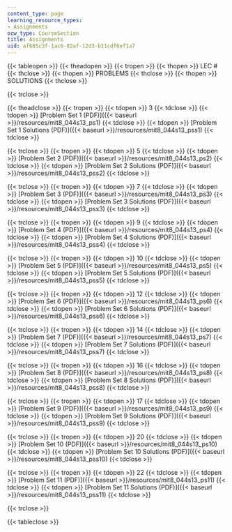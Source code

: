 ```yaml
---
content_type: page
learning_resource_types:
- Assignments
ocw_type: CourseSection
title: Assignments
uid: af685c3f-1ac6-82af-12d3-b11cdf6ef1a7
---
```


{{< tableopen >}}
{{< theadopen >}}
{{< tropen >}}
{{< thopen >}}
LEC #
{{< thclose >}}
{{< thopen >}}
PROBLEMS
{{< thclose >}}
{{< thopen >}}
SOLUTIONS
{{< thclose >}}

{{< trclose >}}

{{< theadclose >}}
{{< tropen >}}
{{< tdopen >}}
3
{{< tdclose >}}
{{< tdopen >}}
[Problem Set 1 (PDF)]({{< baseurl >}}/resources/mit8_044s13_ps1)
{{< tdclose >}}
{{< tdopen >}}
[Problem Set 1 Solutions (PDF)]({{< baseurl >}}/resources/mit8_044s13_pss1)
{{< tdclose >}}

{{< trclose >}}
{{< tropen >}}
{{< tdopen >}}
5
{{< tdclose >}}
{{< tdopen >}}
[Problem Set 2 (PDF)]({{< baseurl >}}/resources/mit8_044s13_ps2)
{{< tdclose >}}
{{< tdopen >}}
[Problem Set 2 Solutions (PDF)]({{< baseurl >}}/resources/mit8_044s13_pss2)
{{< tdclose >}}

{{< trclose >}}
{{< tropen >}}
{{< tdopen >}}
7
{{< tdclose >}}
{{< tdopen >}}
[Problem Set 3 (PDF)]({{< baseurl >}}/resources/mit8_044s13_ps3)
{{< tdclose >}}
{{< tdopen >}}
[Problem Set 3 Solutions (PDF)]({{< baseurl >}}/resources/mit8_044s13_pss3)
{{< tdclose >}}

{{< trclose >}}
{{< tropen >}}
{{< tdopen >}}
9
{{< tdclose >}}
{{< tdopen >}}
[Problem Set 4 (PDF)]({{< baseurl >}}/resources/mit8_044s13_ps4)
{{< tdclose >}}
{{< tdopen >}}
[Problem Set 4 Solutions (PDF)]({{< baseurl >}}/resources/mit8_044s13_pss4)
{{< tdclose >}}

{{< trclose >}}
{{< tropen >}}
{{< tdopen >}}
10
{{< tdclose >}}
{{< tdopen >}}
[Problem Set 5 (PDF)]({{< baseurl >}}/resources/mit8_044s13_ps5)
{{< tdclose >}}
{{< tdopen >}}
[Problem Set 5 Solutions (PDF)]({{< baseurl >}}/resources/mit8_044s13_pss5)
{{< tdclose >}}

{{< trclose >}}
{{< tropen >}}
{{< tdopen >}}
12
{{< tdclose >}}
{{< tdopen >}}
[Problem Set 6 (PDF)]({{< baseurl >}}/resources/mit8_044s13_ps6)
{{< tdclose >}}
{{< tdopen >}}
[Problem Set 6 Solutions (PDF)]({{< baseurl >}}/resources/mit8_044s13_pss6)
{{< tdclose >}}

{{< trclose >}}
{{< tropen >}}
{{< tdopen >}}
14
{{< tdclose >}}
{{< tdopen >}}
[Problem Set 7 (PDF)]({{< baseurl >}}/resources/mit8_044s13_ps7)
{{< tdclose >}}
{{< tdopen >}}
[Problem Set 7 Solutions (PDF)]({{< baseurl >}}/resources/mit8_044s13_pss7)
{{< tdclose >}}

{{< trclose >}}
{{< tropen >}}
{{< tdopen >}}
16
{{< tdclose >}}
{{< tdopen >}}
[Problem Set 8 (PDF)]({{< baseurl >}}/resources/mit8_044s13_ps8)
{{< tdclose >}}
{{< tdopen >}}
[Problem Set 8 Solutions (PDF)]({{< baseurl >}}/resources/mit8_044s13_pss8)
{{< tdclose >}}

{{< trclose >}}
{{< tropen >}}
{{< tdopen >}}
17
{{< tdclose >}}
{{< tdopen >}}
[Problem Set 9 (PDF)]({{< baseurl >}}/resources/mit8_044s13_ps9)
{{< tdclose >}}
{{< tdopen >}}
[Problem Set 9 Solutions (PDF)]({{< baseurl >}}/resources/mit8_044s13_pss9)
{{< tdclose >}}

{{< trclose >}}
{{< tropen >}}
{{< tdopen >}}
20
{{< tdclose >}}
{{< tdopen >}}
[Problem Set 10 (PDF)]({{< baseurl >}}/resources/mit8_044s13_ps10)
{{< tdclose >}}
{{< tdopen >}}
[Problem Set 10 Solutions (PDF)]({{< baseurl >}}/resources/mit8_044s13_pss10)
{{< tdclose >}}

{{< trclose >}}
{{< tropen >}}
{{< tdopen >}}
22
{{< tdclose >}}
{{< tdopen >}}
[Problem Set 11 (PDF)]({{< baseurl >}}/resources/mit8_044s13_ps11)
{{< tdclose >}}
{{< tdopen >}}
[Problem Set 11 Solutions (PDF)]({{< baseurl >}}/resources/mit8_044s13_pss11)
{{< tdclose >}}

{{< trclose >}}

{{< tableclose >}}